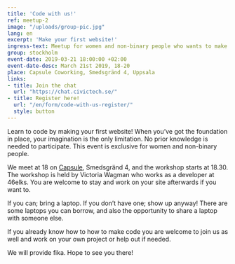 ```yaml
---
title: 'Code with us!'
ref: meetup-2
image: "/uploads/group-pic.jpg"
lang: en
excerpt: 'Make your first website!'
ingress-text: Meetup for women and non-binary people who wants to make their first website or code on their own projects.  
group: stockholm
event-date: 2019-03-21 18:00:00 +02:00
event-date-desc: March 21st 2019, 18-20
place: Capsule Coworking, Smedsgränd 4, Uppsala
links:
- title: Join the chat
  url: "https://chat.civictech.se/"
- title: Register here!
  url: "/en/form/code-with-us-register/"
  style: button
---
```

Learn to code by making your first website! When you’ve got the foundation in place, your imagination is the only limitation. No prior knowledge is needed to participate. This event is exclusive for women and non-binary people.

We meet at 18 on <a href="https://lifeatcapsule.com/">Capsule</a>, Smedsgränd 4, and the workshop starts at 18.30. The workshop is held by Victoria Wagman who works as a developer at 46elks. You are welcome to stay and work on your site afterwards if you want to.

If you can; bring a laptop. If you don’t have one; show up anyway! There are some laptops you can borrow, and also the opportunity to share a laptop with someone else.

If you already know how to how to make code you are welcome to join us as well and work on your own project or help out if needed.

We will provide fika. Hope to see you there!  
